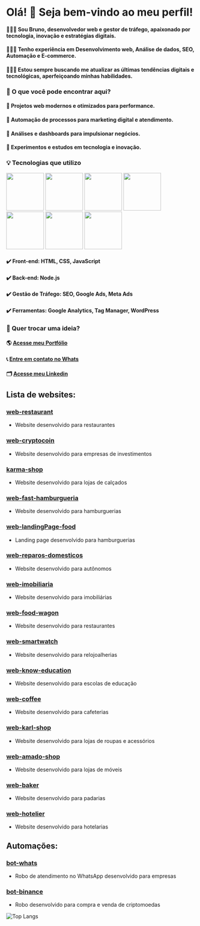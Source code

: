 # Olá! 👋 Seja bem-vindo ao meu perfil!
#### 👨🏻‍💻 Sou Bruno, desenvolvedor web e gestor de tráfego, apaixonado por tecnologia, inovação e estratégias digitais. 
#### 👨🏻‍💻 Tenho experiência em Desenvolvimento web, Análise de dados, SEO, Automação e E-commerce.
#### 👨🏻‍💻 Estou sempre buscando me atualizar as últimas tendências digitais e tecnológicas, aperfeiçoando minhas habilidades.

### 🚀 O que você pode encontrar aqui?
#### 🔹 Projetos web modernos e otimizados para performance.
#### 🔹 Automação de processos para marketing digital e atendimento.
#### 🔹 Análises e dashboards para impulsionar negócios.
#### 🔹 Experimentos e estudos em tecnologia e inovação.

### 💡 Tecnologias que utilizo
<img src="https://cdn.jsdelivr.net/gh/devicons/devicon@latest/icons/html5/html5-original-wordmark.svg" width="100px" /> <img src="https://cdn.jsdelivr.net/gh/devicons/devicon@latest/icons/css3/css3-original-wordmark.svg" width="100px" /> <img src="https://cdn.jsdelivr.net/gh/devicons/devicon@latest/icons/javascript/javascript-original.svg" width="100px"/> <img src="https://cdn.jsdelivr.net/gh/devicons/devicon@latest/icons/nodejs/nodejs-original-wordmark.svg" width="100px"/> <img src="https://cdn.jsdelivr.net/gh/devicons/devicon@latest/icons/wordpress/wordpress-original.svg" width="100px"/> <img src="https://cdn.jsdelivr.net/gh/devicons/devicon@latest/icons/google/google-original.svg" width="100px"/> <img src="https://cdn.jsdelivr.net/gh/devicons/devicon@latest/icons/facebook/facebook-original.svg" width="100px" />

#### ✔️ Front-end: HTML, CSS, JavaScript
#### ✔️ Back-end: Node.js
#### ✔️ Gestão de Tráfego: SEO, Google Ads, Meta Ads
#### ✔️ Ferramentas: Google Analytics, Tag Manager, WordPress

### 📢 Quer trocar uma ideia?
#### 🌎 [Acesse meu Portfólio](https://bruno-mkti.github.io/web-portfolio-pessoal)
#### 📞 [Entre em contato no Whats](https://wa.me/5534991099276)
#### 🗂 [Acesse meu Linkedin](https://www.linkedin.com/in/bruno-mkti/)

## Lista de websites:
### [web-restaurant](https://github.com/bruno-mkti/web-restaurant)
- Website desenvolvido para restaurantes

### [web-cryptocoin](https://github.com/bruno-mkti/web-cryptocoin)
- Website desenvolvido para empresas de investimentos

### [karma-shop](https://github.com/bruno-mkti/web-karma-shop)
- Website desenvolvido para lojas de calçados

### [web-fast-hamburgueria](https://github.com/bruno-mkti/web-fast-hamburgueria)
- Website desenvolvido para hamburguerias

### [web-landingPage-food](https://github.com/bruno-mkti/web-landingPage-food)
- Landing page desenvolvido para hamburguerias

### [web-reparos-domesticos](https://github.com/bruno-mkti/web-reparos-domesticos)
- Website desenvolvido para autônomos

### [web-imobiliaria](https://github.com/bruno-mkti/web-imobiliaria)
- Website desenvolvido para imobiliárias

### [web-food-wagon](https://github.com/bruno-mkti/web-food-wagon)
- Website desenvolvido para restaurantes

### [web-smartwatch](https://github.com/bruno-mkti/web-smartwhatch)
- Website desenvolvido para relojoalherias

### [web-know-education](https://github.com/bruno-mkti/web-know-education)
- Website desenvolvido para escolas de educação

### [web-coffee](https://github.com/bruno-mkti/web-coffee)
- Website desenvolvido para cafeterias

### [web-karl-shop](https://github.com/bruno-mkti/web-karl-shop)
- Website desenvolvido para lojas de roupas e acessórios

### [web-amado-shop](https://github.com/bruno-mkti/web-amado-shop)
- Website desenvolvido para lojas de móveis

### [web-baker](https://github.com/bruno-mkti/web-baker)
- Website desenvolvido para padarias

### [web-hotelier](https://github.com/bruno-mkti/web-hotelier)
- Website desenvolvido para hotelarias

## Automações:

### [bot-whats](https://github.com/bruno-mkti/bot-whats)
- Robo de atendimento no WhatsApp desenvolvido para empresas

### [bot-binance](https://github.com/bruno-mkti/bot-binance)
- Robo desenvolvido para compra e venda de criptomoedas

![Top Langs](https://github-readme-stats.vercel.app/api/top-langs/?username=anuraghazra&size_weight=0.5&count_weight=0.5)